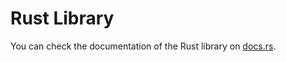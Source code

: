 
# Rust Library

You can check the documentation of the Rust library on [docs.rs](https://docs.rs/crypt4gh/latest/crypt4gh).
